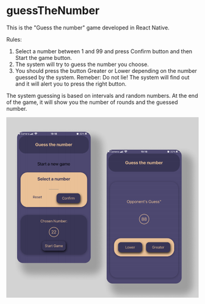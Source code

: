 # guessTheNumber
This is the "Guess the number" game developed in React Native. 

Rules: 
  1. Select a number between 1 and 99 and press Confirm button and then Start the game button.
  2. The system will try to guess the number you choose.
  3. You should press the button Greater or Lower depending on the number guessed by the system. Remeber: Do not lie! The system will find out and it will alert you to press the right button.

The system guessing is based on intervals and random numbers. At the end of the game, it will show you the number of rounds and the guessed number.

![Optional Text](./mock.png)
